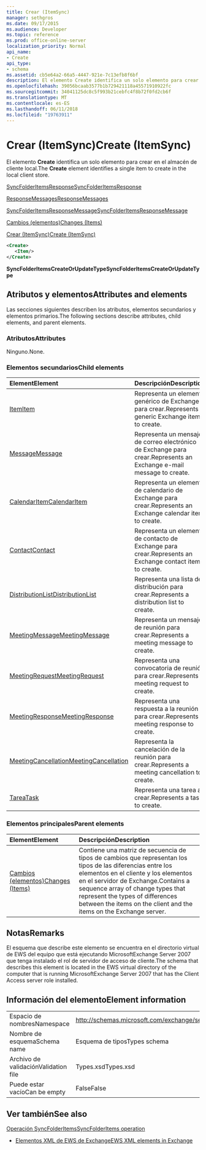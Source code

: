 ```yaml
---
title: Crear (ItemSync)
manager: sethgros
ms.date: 09/17/2015
ms.audience: Developer
ms.topic: reference
ms.prod: office-online-server
localization_priority: Normal
api_name:
- Create
api_type:
- schema
ms.assetid: cb5e64a2-66a5-4447-921e-7c13efb8f6bf
description: El elemento Create identifica un solo elemento para crear en el almacén de cliente local.
ms.openlocfilehash: 39056bcaab3577b1b729421118a45571910922fc
ms.sourcegitcommit: 34041125dc8c5f993b21cebfc4f8b72f0fd2cb6f
ms.translationtype: MT
ms.contentlocale: es-ES
ms.lasthandoff: 06/11/2018
ms.locfileid: "19763911"
---
```

# <a name="create-itemsync"></a><span data-ttu-id="4afdb-103">Crear (ItemSync)</span><span class="sxs-lookup"><span data-stu-id="4afdb-103">Create (ItemSync)</span></span>

<span data-ttu-id="4afdb-104">El elemento **Create** identifica un solo elemento para crear en el almacén de cliente local.</span><span class="sxs-lookup"><span data-stu-id="4afdb-104">The **Create** element identifies a single item to create in the local client store.</span></span> 
  
[<span data-ttu-id="4afdb-105">SyncFolderItemsResponse</span><span class="sxs-lookup"><span data-stu-id="4afdb-105">SyncFolderItemsResponse</span></span>](syncfolderitemsresponse.md)
  
[<span data-ttu-id="4afdb-106">ResponseMessages</span><span class="sxs-lookup"><span data-stu-id="4afdb-106">ResponseMessages</span></span>](responsemessages.md)
  
[<span data-ttu-id="4afdb-107">SyncFolderItemsResponseMessage</span><span class="sxs-lookup"><span data-stu-id="4afdb-107">SyncFolderItemsResponseMessage</span></span>](syncfolderitemsresponsemessage.md)
  
[<span data-ttu-id="4afdb-108">Cambios (elementos)</span><span class="sxs-lookup"><span data-stu-id="4afdb-108">Changes (Items)</span></span>](changes-items.md)
  
[<span data-ttu-id="4afdb-109">Crear (ItemSync)</span><span class="sxs-lookup"><span data-stu-id="4afdb-109">Create (ItemSync)</span></span>](create-itemsync.md)
  
```xml
<Create>
   <Item/>
</Create>
```

 <span data-ttu-id="4afdb-110">**SyncFolderItemsCreateOrUpdateType**</span><span class="sxs-lookup"><span data-stu-id="4afdb-110">**SyncFolderItemsCreateOrUpdateType**</span></span>
## <a name="attributes-and-elements"></a><span data-ttu-id="4afdb-111">Atributos y elementos</span><span class="sxs-lookup"><span data-stu-id="4afdb-111">Attributes and elements</span></span>

<span data-ttu-id="4afdb-112">Las secciones siguientes describen los atributos, elementos secundarios y elementos primarios.</span><span class="sxs-lookup"><span data-stu-id="4afdb-112">The following sections describe attributes, child elements, and parent elements.</span></span>
  
### <a name="attributes"></a><span data-ttu-id="4afdb-113">Atributos</span><span class="sxs-lookup"><span data-stu-id="4afdb-113">Attributes</span></span>

<span data-ttu-id="4afdb-114">Ninguno.</span><span class="sxs-lookup"><span data-stu-id="4afdb-114">None.</span></span>
  
### <a name="child-elements"></a><span data-ttu-id="4afdb-115">Elementos secundarios</span><span class="sxs-lookup"><span data-stu-id="4afdb-115">Child elements</span></span>

|<span data-ttu-id="4afdb-116">**Element**</span><span class="sxs-lookup"><span data-stu-id="4afdb-116">**Element**</span></span>|<span data-ttu-id="4afdb-117">**Descripción**</span><span class="sxs-lookup"><span data-stu-id="4afdb-117">**Description**</span></span>|
|:-----|:-----|
|[<span data-ttu-id="4afdb-118">Item</span><span class="sxs-lookup"><span data-stu-id="4afdb-118">Item</span></span>](item.md) <br/> |<span data-ttu-id="4afdb-119">Representa un elemento genérico de Exchange para crear.</span><span class="sxs-lookup"><span data-stu-id="4afdb-119">Represents a generic Exchange item to create.</span></span>  <br/> |
|[<span data-ttu-id="4afdb-120">Message</span><span class="sxs-lookup"><span data-stu-id="4afdb-120">Message</span></span>](message-ex15websvcsotherref.md) <br/> |<span data-ttu-id="4afdb-121">Representa un mensaje de correo electrónico de Exchange para crear.</span><span class="sxs-lookup"><span data-stu-id="4afdb-121">Represents an Exchange e-mail message to create.</span></span>  <br/> |
|[<span data-ttu-id="4afdb-122">CalendarItem</span><span class="sxs-lookup"><span data-stu-id="4afdb-122">CalendarItem</span></span>](calendaritem.md) <br/> |<span data-ttu-id="4afdb-123">Representa un elemento de calendario de Exchange para crear.</span><span class="sxs-lookup"><span data-stu-id="4afdb-123">Represents an Exchange calendar item to create.</span></span>  <br/> |
|[<span data-ttu-id="4afdb-124">Contact</span><span class="sxs-lookup"><span data-stu-id="4afdb-124">Contact</span></span>](contact.md) <br/> |<span data-ttu-id="4afdb-125">Representa un elemento de contacto de Exchange para crear.</span><span class="sxs-lookup"><span data-stu-id="4afdb-125">Represents an Exchange contact item to create.</span></span>  <br/> |
|[<span data-ttu-id="4afdb-126">DistributionList</span><span class="sxs-lookup"><span data-stu-id="4afdb-126">DistributionList</span></span>](distributionlist.md) <br/> |<span data-ttu-id="4afdb-127">Representa una lista de distribución para crear.</span><span class="sxs-lookup"><span data-stu-id="4afdb-127">Represents a distribution list to create.</span></span>  <br/> |
|[<span data-ttu-id="4afdb-128">MeetingMessage</span><span class="sxs-lookup"><span data-stu-id="4afdb-128">MeetingMessage</span></span>](meetingmessage.md) <br/> |<span data-ttu-id="4afdb-129">Representa un mensaje de reunión para crear.</span><span class="sxs-lookup"><span data-stu-id="4afdb-129">Represents a meeting message to create.</span></span>  <br/> |
|[<span data-ttu-id="4afdb-130">MeetingRequest</span><span class="sxs-lookup"><span data-stu-id="4afdb-130">MeetingRequest</span></span>](meetingrequest.md) <br/> |<span data-ttu-id="4afdb-131">Representa una convocatoria de reunión para crear.</span><span class="sxs-lookup"><span data-stu-id="4afdb-131">Represents a meeting request to create.</span></span>  <br/> |
|[<span data-ttu-id="4afdb-132">MeetingResponse</span><span class="sxs-lookup"><span data-stu-id="4afdb-132">MeetingResponse</span></span>](meetingresponse.md) <br/> |<span data-ttu-id="4afdb-133">Representa una respuesta a la reunión para crear.</span><span class="sxs-lookup"><span data-stu-id="4afdb-133">Represents a meeting response to create.</span></span>  <br/> |
|[<span data-ttu-id="4afdb-134">MeetingCancellation</span><span class="sxs-lookup"><span data-stu-id="4afdb-134">MeetingCancellation</span></span>](meetingcancellation.md) <br/> |<span data-ttu-id="4afdb-135">Representa la cancelación de la reunión para crear.</span><span class="sxs-lookup"><span data-stu-id="4afdb-135">Represents a meeting cancellation to create.</span></span>  <br/> |
|[<span data-ttu-id="4afdb-136">Tarea</span><span class="sxs-lookup"><span data-stu-id="4afdb-136">Task</span></span>](task.md) <br/> |<span data-ttu-id="4afdb-137">Representa una tarea a crear.</span><span class="sxs-lookup"><span data-stu-id="4afdb-137">Represents a task to create.</span></span>  <br/> |
   
### <a name="parent-elements"></a><span data-ttu-id="4afdb-138">Elementos principales</span><span class="sxs-lookup"><span data-stu-id="4afdb-138">Parent elements</span></span>

|<span data-ttu-id="4afdb-139">**Element**</span><span class="sxs-lookup"><span data-stu-id="4afdb-139">**Element**</span></span>|<span data-ttu-id="4afdb-140">**Descripción**</span><span class="sxs-lookup"><span data-stu-id="4afdb-140">**Description**</span></span>|
|:-----|:-----|
|[<span data-ttu-id="4afdb-141">Cambios (elementos)</span><span class="sxs-lookup"><span data-stu-id="4afdb-141">Changes (Items)</span></span>](changes-items.md) <br/> |<span data-ttu-id="4afdb-142">Contiene una matriz de secuencia de tipos de cambios que representan los tipos de las diferencias entre los elementos en el cliente y los elementos en el servidor de Exchange.</span><span class="sxs-lookup"><span data-stu-id="4afdb-142">Contains a sequence array of change types that represent the types of differences between the items on the client and the items on the Exchange server.</span></span>  <br/> |
   
## <a name="remarks"></a><span data-ttu-id="4afdb-143">Notas</span><span class="sxs-lookup"><span data-stu-id="4afdb-143">Remarks</span></span>

<span data-ttu-id="4afdb-144">El esquema que describe este elemento se encuentra en el directorio virtual de EWS del equipo que está ejecutando MicrosoftExchange Server 2007 que tenga instalado el rol de servidor de acceso de cliente.</span><span class="sxs-lookup"><span data-stu-id="4afdb-144">The schema that describes this element is located in the EWS virtual directory of the computer that is running MicrosoftExchange Server 2007 that has the Client Access server role installed.</span></span>
  
## <a name="element-information"></a><span data-ttu-id="4afdb-145">Información del elemento</span><span class="sxs-lookup"><span data-stu-id="4afdb-145">Element information</span></span>

|||
|:-----|:-----|
|<span data-ttu-id="4afdb-146">Espacio de nombres</span><span class="sxs-lookup"><span data-stu-id="4afdb-146">Namespace</span></span>  <br/> |http://schemas.microsoft.com/exchange/services/2006/types  <br/> |
|<span data-ttu-id="4afdb-147">Nombre de esquema</span><span class="sxs-lookup"><span data-stu-id="4afdb-147">Schema name</span></span>  <br/> |<span data-ttu-id="4afdb-148">Esquema de tipos</span><span class="sxs-lookup"><span data-stu-id="4afdb-148">Types schema</span></span>  <br/> |
|<span data-ttu-id="4afdb-149">Archivo de validación</span><span class="sxs-lookup"><span data-stu-id="4afdb-149">Validation file</span></span>  <br/> |<span data-ttu-id="4afdb-150">Types.xsd</span><span class="sxs-lookup"><span data-stu-id="4afdb-150">Types.xsd</span></span>  <br/> |
|<span data-ttu-id="4afdb-151">Puede estar vacío</span><span class="sxs-lookup"><span data-stu-id="4afdb-151">Can be empty</span></span>  <br/> |<span data-ttu-id="4afdb-152">False</span><span class="sxs-lookup"><span data-stu-id="4afdb-152">False</span></span>  <br/> |
   
## <a name="see-also"></a><span data-ttu-id="4afdb-153">Ver también</span><span class="sxs-lookup"><span data-stu-id="4afdb-153">See also</span></span>



[<span data-ttu-id="4afdb-154">Operación SyncFolderItems</span><span class="sxs-lookup"><span data-stu-id="4afdb-154">SyncFolderItems operation</span></span>](syncfolderitems-operation.md)


- [<span data-ttu-id="4afdb-155">Elementos XML de EWS de Exchange</span><span class="sxs-lookup"><span data-stu-id="4afdb-155">EWS XML elements in Exchange</span></span>](ews-xml-elements-in-exchange.md)

